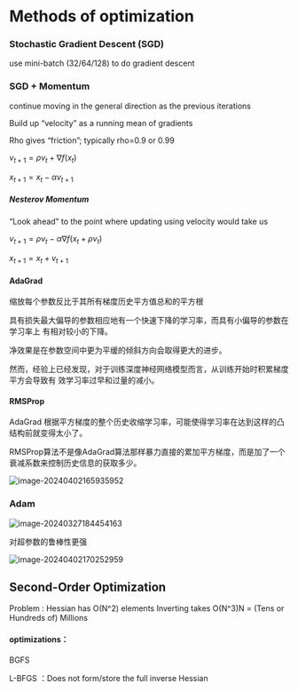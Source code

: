 # Methods of optimization

### Stochastic Gradient Descent (SGD)  

use mini-batch (32/64/128) to do gradient descent



### SGD + Momentum	

continue moving in the general direction as the previous iterations

Build up “velocity” as a running mean of gradients 

 Rho gives “friction”; typically rho=0.9 or 0.99  

$v_{t+1} = \rho v_t + \nabla f(x_t)$

$x_{t+1} = x_t - \alpha v_{t+1}$



##### Nesterov Momentum

“Look ahead” to the point where updating using velocity would take us  

$v_{t+1} = \rho v_t - \alpha \nabla f(x_t+\rho v_t)$

$x_{t+1} = x_t + v_{t+1}$



#### AdaGrad

缩放每个参数反比于其所有梯度历史平方值总和的平方根

具有损失最大偏导的参数相应地有一个快速下降的学习率，而具有小偏导的参数在学习率上
有相对较小的下降。

净效果是在参数空间中更为平缓的倾斜方向会取得更大的进步。

然而，经验上已经发现，对于训练深度神经网络模型而言，从训练开始时积累梯度平方会导致有
效学习率过早和过量的减小。



#### RMSProp

AdaGrad 根据平方梯度的整个历史收缩学习率，可能使得学习率在达到这样的凸结构前就变得太小了。

RMSProp算法不是像AdaGrad算法那样暴力直接的累加平方梯度，而是加了一个衰减系数来控制历史信息的获取多少。

![image-20240402165935952](C:\Users\13123\AppData\Roaming\Typora\typora-user-images\image-20240402165935952.png)

### Adam

![image-20240327184454163](https://img-blog.csdnimg.cn/direct/5338763224f34d3987cff474c2ba130e.png)

对超参数的鲁棒性更强

![image-20240402170252959](C:\Users\13123\AppData\Roaming\Typora\typora-user-images\image-20240402170252959.png)





## Second-Order Optimization

Problem : Hessian has O(N^2) elements Inverting takes O(N^3)N = (Tens or Hundreds of) Millions

#### optimizations：

BGFS  

L-BFGS  ：Does not form/store the full inverse Hessian  
